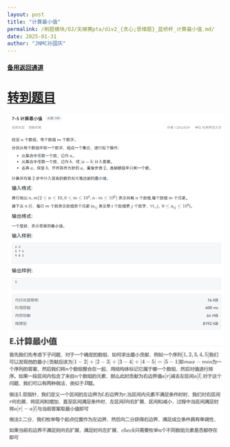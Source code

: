 ```yaml
---
layout: post
title: "计算最小值"
permalink: /刷题模块/OJ/天梯赛pta/div2_{贪心;思维题}_蓝桥杯_计算最小值.md/
date: 2025-01-31
author: "JNMC孙国庆"
---
```


#### [备用返回通道](../../README.md)
# [转到题目](https://pintia.cn/problem-sets/1869538346997542912/exam/problems/type/7?problemSetProblemId=1869538428941660164&page=0)
![alt text](image-1.png)
![alt text](image.png)
